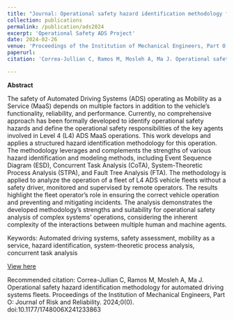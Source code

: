 ```yaml
---
title: "Journal: Operational safety hazard identification methodology for automated driving systems fleets"
collection: publications
permalink: /publication/ads2024
excerpt: 'Operational Safety ADS Project'
date: 2024-02-26
venue: 'Proceedings of the Institution of Mechanical Engineers, Part O: Journal of Risk and Reliability'
paperurl: 
citation: 'Correa-Jullian C, Ramos M, Mosleh A, Ma J. Operational safety hazard identification methodology for automated driving systems fleets. Proceedings of the Institution of Mechanical Engineers, Part O: Journal of Risk and Reliability. 2024;0(0). doi:10.1177/1748006X241233863'

---
```

**Abstract**

The safety of Automated Driving Systems (ADS) operating as Mobility as a Service (MaaS) depends on multiple factors in addition to the vehicle’s functionality, reliability, and performance. Currently, no comprehensive approach has been formally developed to identify operational safety hazards and define the operational safety responsibilities of the key agents involved in Level 4 (L4) ADS MaaS operations. This work develops and applies a structured hazard identification methodology for this operation. The methodology leverages and complements the strengths of various hazard identification and modeling methods, including Event Sequence Diagram (ESD), Concurrent Task Analysis (CoTA), System-Theoretic Process Analysis (STPA), and Fault Tree Analysis (FTA). The methodology is applied to analyze the operation of a fleet of L4 ADS vehicle fleets without a safety driver, monitored and supervised by remote operators. The results highlight the fleet operator’s role in ensuring the correct vehicle operation and preventing and mitigating incidents. The analysis demonstrates the developed methodology’s strengths and suitability for operational safety analysis of complex systems’ operations, considering the inherent complexity of the interactions between multiple human and machine agents.

Keywords: Automated driving systems, safety assessment, mobility as a service, hazard identification, system-theoretic process analysis, concurrent task analysis

[View here](https://journals.sagepub.com/doi/10.1177/1748006X241233863)

Recommended citation:  Correa-Jullian C, Ramos M, Mosleh A, Ma J. Operational safety hazard identification methodology for automated driving systems fleets. Proceedings of the Institution of Mechanical Engineers, Part O: Journal of Risk and Reliability. 2024;0(0). doi:10.1177/1748006X241233863 
